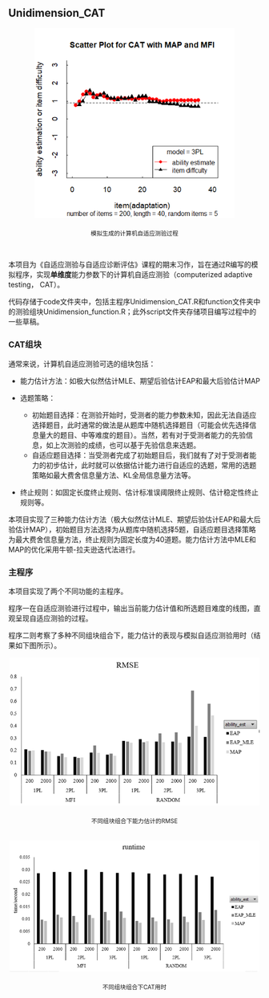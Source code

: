 ## Unidimension_CAT
<div align='center'>
  <img src='/CAT_demo.png' width=400>
  
  <sub>模拟生成的计算机自适应测验过程</sub>
</div><br>

本项目为《自适应测验与自适应诊断评估》课程的期末习作，旨在通过R编写的模拟程序，实现**单维度**能力参数下的计算机自适应测验（computerized adaptive testing， CAT）。

代码存储于code文件夹中，包括主程序Unidimension_CAT.R和function文件夹中的测验组块Unidimension_function.R；此外script文件夹存储项目编写过程中的一些草稿。

### CAT组块

通常来说，计算机自适应测验可选的组块包括：
- 能力估计方法：如极大似然估计MLE、期望后验估计EAP和最大后验估计MAP

- 选题策略：
  - 初始题目选择：在测验开始时，受测者的能力参数未知，因此无法自适应选择题目，此时通常的做法是从题库中随机选择题目（可能会优先选择信息量大的题目、中等难度的题目）。当然，若有对于受测者能力的先验信息，如上次测验的成绩，也可以基于先验信息来选题。
  - 自适应题目选择：当受测者完成了初始题目后，我们就有了对于受测者能力的初步估计，此时就可以依据估计能力进行自适应的选题，常用的选题策略如最大费舍信息量方法、KL全局信息量方法等。

- 终止规则：如固定长度终止规则、估计标准误阈限终止规则、估计稳定性终止规则等。

本项目实现了三种能力估计方法（极大似然估计MLE、期望后验估计EAP和最大后验估计MAP），初始题目方法选择为从题库中随机选择5题，自适应题目选择策略为最大费舍信息量方法，终止规则为固定长度为40道题。能力估计方法中MLE和MAP的优化采用牛顿-拉夫逊迭代法进行。

### 主程序

本项目实现了两个不同功能的主程序。

程序一在自适应测验进行过程中，输出当前能力估计值和所选题目难度的线图，直观呈现自适应测验的过程。

程序二则考察了多种不同组块组合下，能力估计的表现与模拟自适应测验用时（结果如下图所示）。

<div align='center'>
  <img src='/RMSE.png' width=500>
  
  <sub>不同组块组合下能力估计的RMSE</sub>
</div><br>

<div align='center'>
  <img src='/runtime.png' width=500>
  
  <sub>不同组块组合下CAT用时</sub>
</div><br>

